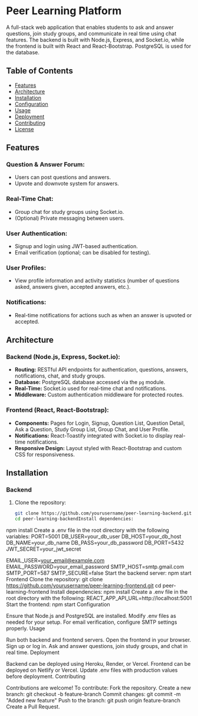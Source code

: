 # Peer Learning Platform

A full-stack web application that enables students to ask and answer questions, join study groups, and communicate in real time using chat features. The backend is built with Node.js, Express, and Socket.io, while the frontend is built with React and React-Bootstrap. PostgreSQL is used for the database.

## Table of Contents
- [Features](#features)
- [Architecture](#architecture)
- [Installation](#installation)
- [Configuration](#configuration)
- [Usage](#usage)
- [Deployment](#deployment)
- [Contributing](#contributing)
- [License](#license)

## Features

### Question & Answer Forum:
- Users can post questions and answers.
- Upvote and downvote system for answers.

### Real-Time Chat:
- Group chat for study groups using Socket.io.
- (Optional) Private messaging between users.

### User Authentication:
- Signup and login using JWT-based authentication.
- Email verification (optional; can be disabled for testing).

### User Profiles:
- View profile information and activity statistics (number of questions asked, answers given, accepted answers, etc.).

### Notifications:
- Real-time notifications for actions such as when an answer is upvoted or accepted.

## Architecture

### Backend (Node.js, Express, Socket.io):
- **Routing:** RESTful API endpoints for authentication, questions, answers, notifications, chat, and study groups.
- **Database:** PostgreSQL database accessed via the `pg` module.
- **Real-Time:** Socket.io used for real-time chat and notifications.
- **Middleware:** Custom authentication middleware for protected routes.

### Frontend (React, React-Bootstrap):
- **Components:** Pages for Login, Signup, Question List, Question Detail, Ask a Question, Study Group List, Group Chat, and User Profile.
- **Notifications:** React-Toastify integrated with Socket.io to display real-time notifications.
- **Responsive Design:** Layout styled with React-Bootstrap and custom CSS for responsiveness.

## Installation

### Backend
1. Clone the repository:
   ```sh
   git clone https://github.com/yourusername/peer-learning-backend.git
   cd peer-learning-backendInstall dependencies:
npm install
Create a .env file in the root directory with the following variables:
PORT=5001
DB_USER=your_db_user
DB_HOST=your_db_host
DB_NAME=your_db_name
DB_PASS=your_db_password
DB_PORT=5432
JWT_SECRET=your_jwt_secret

EMAIL_USER=your_email@example.com
EMAIL_PASSWORD=your_email_password
SMTP_HOST=smtp.gmail.com
SMTP_PORT=587
SMTP_SECURE=false
Start the backend server:
npm start
Frontend
Clone the repository:
git clone https://github.com/yourusername/peer-learning-frontend.git
cd peer-learning-frontend
Install dependencies:
npm install
Create a .env file in the root directory with the following:
REACT_APP_API_URL=http://localhost:5001
Start the frontend:
npm start
Configuration

Ensure that Node.js and PostgreSQL are installed.
Modify .env files as needed for your setup.
For email verification, configure SMTP settings properly.
Usage

Run both backend and frontend servers.
Open the frontend in your browser.
Sign up or log in.
Ask and answer questions, join study groups, and chat in real time.
Deployment

Backend can be deployed using Heroku, Render, or Vercel.
Frontend can be deployed on Netlify or Vercel.
Update .env files with production values before deployment.
Contributing

Contributions are welcome! To contribute:
Fork the repository.
Create a new branch:
git checkout -b feature-branch
Commit changes:
git commit -m "Added new feature"
Push to the branch:
git push origin feature-branch
Create a Pull Request.
